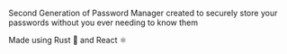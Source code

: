 Second Generation of Password Manager created to securely store your passwords without you ever needing to know them

Made using Rust 🦀 and React ⚛
